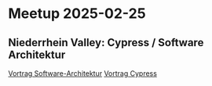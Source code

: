 # Meetup 2025-02-25
## Niederrhein Valley: Cypress / Software Architektur

[Vortrag Software-Architektur](https://github.com/kryptobi/meetup-software-architecture)
[Vortrag Cypress](https://github.com/ThRintelen/meetup-2025-02-25/blob/main/Web-Anwendungen%20mit%20Cypress%20testen.pdf)
